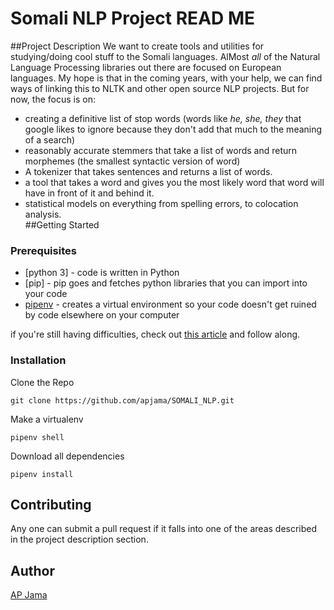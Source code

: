 # Somali NLP Project READ ME


##Project Description
We want to create tools and utilities for studying/doing cool stuff to the Somali languages. AlMost *all* of the Natural Language Processing libraries  out there are focused on European languages. My hope is that in the coming years, with your help, we can find ways of linking this to NLTK and other open source NLP projects. But for now, the focus is on:
* creating a definitive list of stop words (words like *he, she, they* that google likes to ignore because they don't add that much to the meaning of a search)
* reasonably accurate stemmers that take a list of words and return morphemes (the smallest syntactic version of word)
* A tokenizer that takes sentences and returns a list of words.
* a tool that takes a word and gives you the most likely word that word will have in front of it and behind it.
* statistical models on everything from spelling errors, to colocation analysis.  
##Getting Started

### Prerequisites
* [python 3] - code is written in Python
* [pip] - pip goes and fetches python libraries that you can import into your code
* [pipenv](https://pipenv.readthedocs.io/en/latest/) - creates a virtual environment so your code doesn't get ruined by code elsewhere on your computer

if you're still having difficulties, check out [this article](https://docs.python-guide.org/) and follow along.

### Installation

Clone the Repo
```
git clone https://github.com/apjama/SOMALI_NLP.git
```  
Make a virtualenv
```
pipenv shell
```  
Download all dependencies
```
pipenv install
```

## Contributing
Any one can submit a pull request if it falls into one of the areas described in the project description section.


## Author
[AP Jama](https://www.twitter.com/apjama)
